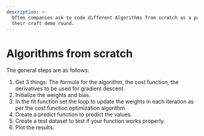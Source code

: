 ```yaml
---
description: >-
  Often companies ask to code different Algorithms from scratch as a part of
  their craft demo round.
---
```


# Algorithms from scratch

The general steps are as follows:

1. Get 3 things: The formula for the algorithm, the cost function, the derivatives to be used for gradient descent.&#x20;
2. Initialize the weights and bias.
3. In the fit function set the loop to update the weights in each iteration as per the cost function optimization algorithm.
4. Create a predict function to predict the values.
5. Create a test dataset to test if your function works properly.
6. Plot the results.

